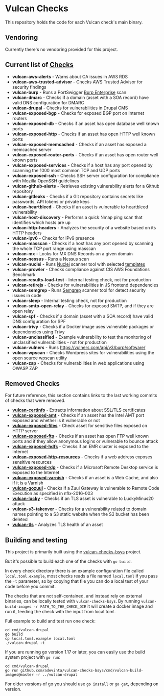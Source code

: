 # Vulcan Checks
This repository holds the code for each Vulcan check's main binary.

## Vendoring
Currently there's no vendoring provided for this project.

## Current list of [Checks](https://github.com/adevinta/vulcan-checks/tree/master/cmd)
* **vulcan-aws-alerts** - Warns about CA issues in AWS RDS
* **vulcan-aws-trusted-advisor** - Checks AWS Trusted Advisor for security findings
* **vulcan-burp** - Runs a PortSwigger [Burp Enterprise](https://portswigger.net/burp/enterprise) scan
* **vulcan-dmarc** - Checks if a domain (asset with a SOA record) have valid DNS configuration for DMARC
* **vulcan-drupal** - Checks for vulnerabilities in Drupal CMS
* **vulcan-exposed-bgp** - Checks for exposed BGP port on Internet routers
* **vulcan-exposed-db** - Checks if an asset has open database well known ports
* **vulcan-exposed-http** - Checks if an asset has open HTTP well known ports
* **vulcan-exposed-memcached** - Checks if an asset has exposed a memcached server
* **vulcan-exposed-router-ports** - Checks if an asset has open router well known ports
* **vulcan-exposed-services** - Checks if a host has any port opened by scanning the 1000 most common TCP and UDP ports
* **vulcan-exposed-ssh** - Checks SSH server configuration for compliance with Mozilla OpenSSH guidelines
* **vulcan-github-alerts** - Retrieves existing vulnerability alerts for a Github repository
* **vulcan-gitleaks** - Checks if a Git repository contains secrets like passwords, API tokens or private keys
* **vulcan-heartbleed** - Checks if an asset is vulnerable to heartbleed vulnerability
* **vulcan-host-discovery** - Performs a quick Nmap ping scan that identifies which hosts are up
* **vulcan-http-headers** - Analyzes the security of a website based on its HTTP headers
* **vulcan-ipv6** - Checks for IPv6 presence
* **vulcan-masscan** - Checks if a host has any port opened by scanning the whole TCP port range using masscan
* **vulcan-mx** - Looks for MX DNS Records on a given domain
* **vulcan-nessus** - Runs a Nessus scan
* **vulcan-nuclei** - Runs [Nuclei](https://github.com/projectdiscovery/nuclei) scanner tool with selected [templates](https://github.com/projectdiscovery/nuclei-templates/)
* **vulcan-prowler** - Checks compliance against CIS AWS Foundations Benchmark
* **vulcan-results-load-test** - Internal testing check, not for production
* **vulcan-retirejs** - Checks for vulnerabilities in JS frontend dependencies
* **vulcan-semgrep** - Runs [Semgrep](https://github.com/returntocorp/semgrep) scanner tool for detect security issues in code
* **vulcan-sleep** - Internal testing check, not for production
* **vulcan-smtp-open-relay** - Checks for exposed SMTP, and if they are open relay
* **vulcan-spf** - Checks if a domain (asset with a SOA record) have valid DNS configuration for SPF
* **vulcan-trivy** - Checks if a Docker image uses vulnerable packages or dependencies using Trivy
* **vulcan-unclassified** - Example vulnerability to test the monitoring of unclassified vulnerabilities - not for production
* **vulcan-vulners** - Runs https://vulners.com/api/v3/burp/software/
* **vulcan-wpscan** - Checks Wordpress sites for vulnerabilities using the open source wpscan utility
* **vulcan-zap** - Checks for vulnerabilities in web applications using OWASP ZAP

## Removed Checks
For future reference, this section contains links to the last working commits of checks that were removed.

* **[vulcan-certinfo](https://github.com/adevinta/vulcan-checks/tree/3fb95a67d121a2993bd5db5eb4f7da0e57e31920/cmd/vulcan-certinfo)** - Extracts information about SSL/TLS certificates
* **[vulcan-exposed-amt](https://github.com/adevinta/vulcan-checks/tree/3fb95a67d121a2993bd5db5eb4f7da0e57e31920/cmd/vulcan-exposed-amt)** - Checks if an asset has the Intel AMT port exposed and whether is it vulnerable or not
* **[vulcan-exposed-files](https://github.com/adevinta/vulcan-checks/tree/3fb95a67d121a2993bd5db5eb4f7da0e57e31920/cmd/vulcan-exposed-files)** - Check asset for sensitive files exposed on HTTP server
* **[vulcan-exposed-ftp](https://github.com/adevinta/vulcan-checks/tree/3fb95a67d121a2993bd5db5eb4f7da0e57e31920/cmd/vulcan-exposed-ftp)** - Checks if an asset has open FTP well known ports and if they allow anonymous logins or vulnerable to bounce attack
* **[vulcan-exposed-hdfs](https://github.com/adevinta/vulcan-checks/tree/3fb95a67d121a2993bd5db5eb4f7da0e57e31920/cmd/vulcan-exposed-hdfs)** - Checks if an EMR cluster is exposed to the Internet
* **[vulcan-exposed-http-resources](https://github.com/adevinta/vulcan-checks/tree/3fb95a67d121a2993bd5db5eb4f7da0e57e31920/cmd/vulcan-exposed-http-resources)** - Checks if a web address exposes sensitive resources
* **[vulcan-exposed-rdp](https://github.com/adevinta/vulcan-checks/tree/3fb95a67d121a2993bd5db5eb4f7da0e57e31920/cmd/vulcan-exposed-rdp)** - Checks if a Microsoft Remote Desktop service is exposed to the Internet
* **[vulcan-exposed-varnish](https://github.com/adevinta/vulcan-checks/tree/3fb95a67d121a2993bd5db5eb4f7da0e57e31920/cmd/vulcan-exposed-varnish)** - Checks if an asset is a Web Cache, and also if it is a Varnish
* **[vulcan-gozuul](https://github.com/adevinta/vulcan-checks/tree/3fb95a67d121a2993bd5db5eb4f7da0e57e31920/cmd/vulcan-gozuul)** - Checks if a Zuul Gateway is vulnerable to Remote Code Execution as specified in nflx-2016-003
* **[vulcan-lucky](https://github.com/adevinta/vulcan-checks/tree/3fb95a67d121a2993bd5db5eb4f7da0e57e31920/cmd/vulcan-lucky)** - Checks if an TLS asset is vulnerable to LuckyMinus20 attack
* **[vulcan-s3-takeover](https://github.com/adevinta/vulcan-checks/tree/3fb95a67d121a2993bd5db5eb4f7da0e57e31920/cmd/vulcan-s3-takeover)** - Checks for a vulnerability related to domain names pointing to a S3 static website when the S3 bucket has been deleted
* **[vulcan-tls](https://github.com/adevinta/vulcan-checks/tree/3fb95a67d121a2993bd5db5eb4f7da0e57e31920/cmd/vulcan-tls)** - Analyzes TLS health of an asset

## Building and testing

This project is primarily built using the [vulcan-checks-bsys](https://github.com/adevinta/vulcan-checks-bsys) project.

But it's possible to build each one of the checks with `go build`.

In every check directory there is an example configuration file called `local.toml.example`, most checks reads a
file named `local.toml` if you pass the `-t` parameter, so by copying that file you can do a local test of your code
before you commit.

The checks that are not self-contained, and instead rely on external binaries, can be locally tested with
`vulcan-checks-bsys`. By running `vulcan-build-images -r PATH_TO_THE_CHECK_DIR` it will create a docker image and
run it, feeding the check with the input from local.toml.

Full example to build and test run one check:
```
cd cmd/vulcan-drupal
go build
cp local.toml.example local.toml
./vulcan-drupal -t
```

If you are running go version 1.17 or later, you can easily use the build system project with `go run`:
```
cd cmd/vulcan-drupal
go run github.com/adevinta/vulcan-checks-bsys/cmd/vulcan-build-images@master -r ../vulcan-drupal
```

For older versions of go you should use `go install` or `go get`, depending on version.
